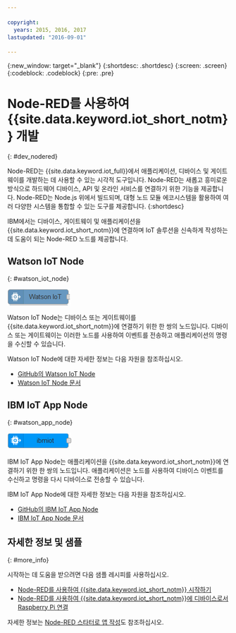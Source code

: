 ```yaml
---

copyright:
  years: 2015, 2016, 2017
lastupdated: "2016-09-01"

---
```


{:new_window: target="_blank"}
{:shortdesc: .shortdesc}
{:screen: .screen}
{:codeblock: .codeblock}
{:pre: .pre}

# Node-RED를 사용하여 {{site.data.keyword.iot_short_notm}} 개발
{: #dev_nodered}

Node-RED는 {{site.data.keyword.iot_full}}에서 애플리케이션, 디바이스 및 게이트웨이를 개발하는 데 사용할 수 있는 시각적 도구입니다. Node-RED는 새롭고 흥미로운 방식으로 하드웨어 디바이스, API 및 온라인 서비스를 연결하기 위한 기능을 제공합니다. Node-RED는 Node.js 위에서 빌드되며, 대형 노드 모듈 에코시스템을 활용하여 여러 다양한 시스템을 통합할 수 있는 도구를 제공합니다.
{:shortdesc}

IBM에서는 디바이스, 게이트웨이 및 애플리케이션을 {{site.data.keyword.iot_short_notm}}에 연결하며 IoT 솔루션을 신속하게 작성하는 데 도움이 되는 Node-RED 노드를 제공합니다. 


## Watson IoT Node   
{: #watson_iot_node}  

![Watson IoT Node 이미지](../images/node-red-watson.png "Watson IoT Node 이미지")


Watson IoT Node는 디바이스 또는 게이트웨이를 {{site.data.keyword.iot_short_notm}}에 연결하기 위한 한 쌍의 노드입니다. 디바이스 또는 게이트웨이는 이러한 노드를 사용하여 이벤트를 전송하고 애플리케이션의 명령을 수신할 수 있습니다. 

Watson IoT Node에 대한 자세한 정보는 다음 자원을 참조하십시오. 

- [GitHub의 Watson IoT Node](https://github.com/ibm-watson-iot/iot-nodered/tree/master/node-red-contrib-ibm-watson-iot)
- [Watson IoT Node 문서](https://www.npmjs.com/package/node-red-contrib-ibm-watson-iot)


## IBM IoT App Node  
{: #watson_app_node}  


![IBM IoT App Node 이미지](../images/node-red-ibmiot.png "IBM IoT App Node 이미지")

IBM IoT App Node는 애플리케이션을 {{site.data.keyword.iot_short_notm}}에 연결하기 위한 한 쌍의 노드입니다. 애플리케이션은 노드를 사용하여 디바이스 이벤트를 수신하고 명령을 다시 디바이스로 전송할 수 있습니다. 

IBM IoT App Node에 대한 자세한 정보는 다음 자원을 참조하십시오. 

- [GitHub의 IBM IoT App Node](https://github.com/ibm-watson-iot/iot-nodered/tree/master/node-red-contrib-scx-ibmiotapp)
- [IBM IoT App Node 문서](http://flows.nodered.org/node/node-red-contrib-scx-ibmiotapp)


## 자세한 정보 및 샘플   
{: #more_info}


시작하는 데 도움을 받으려면 다음 샘플 레시피를 사용하십시오. 
- [Node-RED를 사용하여 {{site.data.keyword.iot_short_notm}} 시작하기](https://developer.ibm.com/recipes/tutorials/getting-started-with-watson-iot-platform-using-node-red/)
- [Node-RED를 사용하여 {{site.data.keyword.iot_short_notm}}에 디바이스로서 Raspberry Pi 연결](https://developer.ibm.com/recipes/tutorials/deploy-watson-iot-node-on-raspberry-pi/)

자세한 정보는 [Node-RED 스타터로 앱 작성](https://console.ng.bluemix.net/docs/starters/Node-RED/nodered.html#nodered)도 참조하십시오. 
